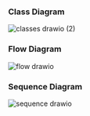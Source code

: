 ### Class Diagram

![classes drawio (2)](https://github.com/comfortdelgro/compass-design/assets/50587656/d3951e51-af20-4e6b-822f-f70e138e844a)

### Flow Diagram

![flow drawio](https://github.com/comfortdelgro/compass-design/assets/50587656/06535852-7c83-4f7d-82ec-941f50057697)

### Sequence Diagram

![sequence drawio](https://github.com/comfortdelgro/compass-design/assets/50587656/de7dd631-d246-48af-a905-fa677f9487a0)
